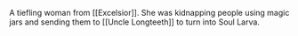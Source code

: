 A tiefling woman from [[Excelsior]]. She was kidnapping people using magic jars and sending them to [[Uncle Longteeth]] to turn into Soul Larva.
